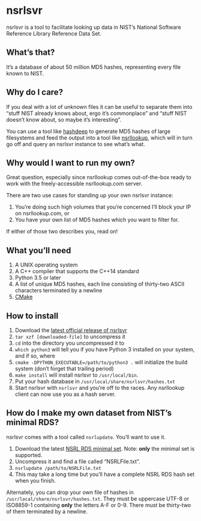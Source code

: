 # nsrlsvr

nsrlsvr is a tool to facilitate looking up data in NIST’s National Software Reference Library Reference Data Set.

## What’s that?
It’s a database of about 50 million MD5 hashes, representing every file known to NIST.

## Why do I care?
If you deal with a lot of unknown files it can be useful to separate them into “stuff NIST already knows about, ergo it’s commonplace” and “stuff NIST doesn’t know about, so maybe it’s interesting”.

You can use a tool like [hashdeep](http://hashdeep.com) to generate MD5 hashes of large filesystems and feed the output into a tool like [nsrllookup](http://rjhansen.github.io/nsrllookup), which will in turn go off and query an nsrlsvr instance to see what’s what.

## Why would I want to run my own?

Great question, especially since nsrllookup comes out-of-the-box ready to work with the freely-accessible nsrllookup.com server.

There are two use cases for standing up your own nsrlsvr instance:

1. You’re doing such high volumes that you’re concerned I’ll block your IP on nsrllookup.com, or
2. You have your own list of MD5 hashes which you want to filter for.

If either of those two describes you, read on!

## What you’ll need

1. A UNIX operating system
2. A C++ compiler that supports the C++14 standard
3. Python 3.5 or later
4. A list of unique MD5 hashes, each line consisting of thirty-two ASCII characters terminated by a newline
5. [CMake](http://www.cmake.com)

## How to install

1. Download the [latest official release of nsrlsvr](https://github.com/rjhansen/nsrlsvr/tarball/master)
2. `tar xzf [downloaded-file]` to uncompress it
3. `cd` into the directory you uncompressed it to
4. `which python3` will tell you if you have Python 3 installed on your system, and if so, where
5. `cmake -DPYTHON_EXECUTABLE=/path/to/python3 .` will initialize the build system (don’t forget that trailing period)
6. `make install` will install nsrlsvr to `/usr/local/bin`.
7. Put your hash database in `/usr/local/share/nsrlsvr/hashes.txt`
8. Start nsrlsvr with `nsrlsvr` and you’re off to the races.  Any nsrllookup client can now use you as a hash server.

## How do I make my own dataset from NIST’s minimal RDS?

nsrlsvr comes with a tool called `nsrlupdate`.  You’ll want to use it.

1. Download the latest [NSRL RDS minimal set](http://www.nsrl.nist.gov/Downloads.htm#reduced).  Note: **only** the minimal set is supported.
2. Uncompress it and find a file called “NSRLFile.txt”.
3. `nsrlupdate /path/to/NSRLFile.txt`
4. This may take a long time but you’ll have a complete NSRL RDS hash set when you finish.

Alternately, you can drop your own file of hashes in `/usr/local/share/nsrlsvr/hashes.txt`.  They must be uppercase UTF-8 or ISO8859-1 containing **only** the letters A-F or 0-9.  There must be thirty-two of them terminated by a newline.
